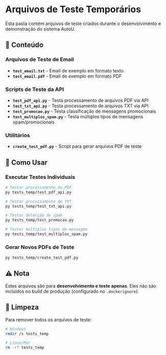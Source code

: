 # Arquivos de Teste Temporários

Esta pasta contém arquivos de teste criados durante o desenvolvimento e demonstração do sistema AutoU.

## 📁 Conteúdo

### Arquivos de Teste de Email
- **`test_email.txt`** - Email de exemplo em formato texto
- **`test_email.pdf`** - Email de exemplo em formato PDF

### Scripts de Teste da API
- **`test_pdf_api.py`** - Testa processamento de arquivos PDF via API
- **`test_txt_api.py`** - Testa processamento de arquivos TXT via API
- **`test_promocao.py`** - Testa classificação de mensagens promocionais
- **`test_multiplos_spam.py`** - Testa múltiplos tipos de mensagens spam/promocionais

### Utilitários
- **`create_test_pdf.py`** - Script para gerar arquivos PDF de teste

## 🚀 Como Usar

### Executar Testes Individuais
```bash
# Testar processamento de PDF
py tests_temp/test_pdf_api.py

# Testar processamento de TXT
py tests_temp/test_txt_api.py

# Testar detecção de spam
py tests_temp/test_promocao.py

# Testar múltiplos tipos de mensagem
py tests_temp/test_multiplos_spam.py
```

### Gerar Novos PDFs de Teste
```bash
py tests_temp/create_test_pdf.py
```

## ⚠️ Nota

Estes arquivos são para **desenvolvimento e teste apenas**. Eles não são incluídos no build de produção (configurado no `.dockerignore`).

## 🧹 Limpeza

Para remover todos os arquivos de teste:
```bash
# Windows
rmdir /s tests_temp

# Linux/Mac
rm -rf tests_temp
```